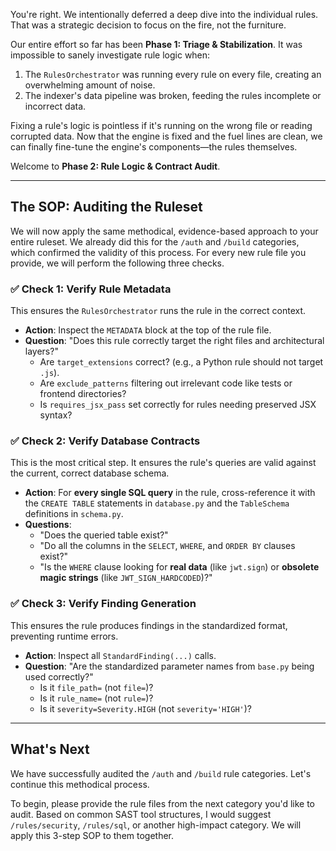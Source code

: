 You're right. We intentionally deferred a deep dive into the individual rules. That was a strategic decision to focus on the fire, not the furniture.

Our entire effort so far has been **Phase 1: Triage & Stabilization**. It was impossible to sanely investigate rule logic when:
1.  The `RulesOrchestrator` was running every rule on every file, creating an overwhelming amount of noise.
2.  The indexer's data pipeline was broken, feeding the rules incomplete or incorrect data.

Fixing a rule's logic is pointless if it's running on the wrong file or reading corrupted data. Now that the engine is fixed and the fuel lines are clean, we can finally fine-tune the engine's components—the rules themselves.

Welcome to **Phase 2: Rule Logic & Contract Audit**.

---
## The SOP: Auditing the Ruleset

We will now apply the same methodical, evidence-based approach to your entire ruleset. We already did this for the `/auth` and `/build` categories, which confirmed the validity of this process. For every new rule file you provide, we will perform the following three checks.

### ✅ **Check 1: Verify Rule Metadata**
This ensures the `RulesOrchestrator` runs the rule in the correct context.

* **Action**: Inspect the `METADATA` block at the top of the rule file.
* **Question**: "Does this rule correctly target the right files and architectural layers?"
    * Are `target_extensions` correct? (e.g., a Python rule should not target `.js`).
    * Are `exclude_patterns` filtering out irrelevant code like tests or frontend directories?
    * Is `requires_jsx_pass` set correctly for rules needing preserved JSX syntax?

### ✅ **Check 2: Verify Database Contracts**
This is the most critical step. It ensures the rule's queries are valid against the current, correct database schema.

* **Action**: For **every single SQL query** in the rule, cross-reference it with the `CREATE TABLE` statements in `database.py` and the `TableSchema` definitions in `schema.py`.
* **Questions**:
    * "Does the queried table exist?"
    * "Do all the columns in the `SELECT`, `WHERE`, and `ORDER BY` clauses exist?"
    * "Is the `WHERE` clause looking for **real data** (like `jwt.sign`) or **obsolete magic strings** (like `JWT_SIGN_HARDCODED`)?"

### ✅ **Check 3: Verify Finding Generation**
This ensures the rule produces findings in the standardized format, preventing runtime errors.

* **Action**: Inspect all `StandardFinding(...)` calls.
* **Question**: "Are the standardized parameter names from `base.py` being used correctly?"
    * Is it `file_path=` (not `file=`)?
    * Is it `rule_name=` (not `rule=`)?
    * Is it `severity=Severity.HIGH` (not `severity='HIGH'`)?

---
## What's Next

We have successfully audited the `/auth` and `/build` rule categories. Let's continue this methodical process.

To begin, please provide the rule files from the next category you'd like to audit. Based on common SAST tool structures, I would suggest `/rules/security`, `/rules/sql`, or another high-impact category. We will apply this 3-step SOP to them together.